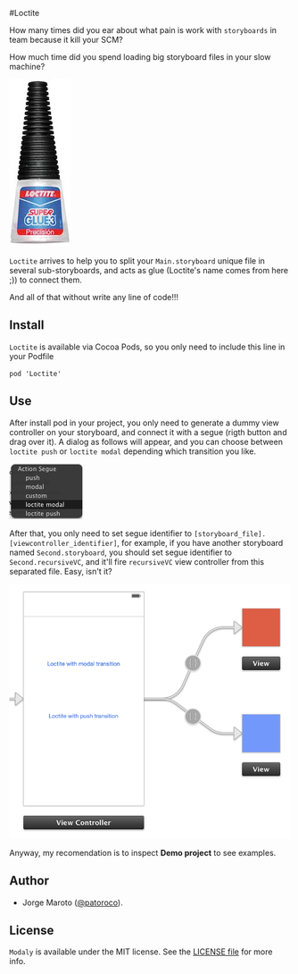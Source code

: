 #Loctite

How many times did you ear about what pain is work with `storyboards` in team because it kill your SCM?

How much time did you spend loading big storyboard files in your slow machine?

![Loctite](Screenshots/loctite.jpg)

`Loctite` arrives to help you to split your `Main.storyboard` unique file in several sub-storyboards, and acts as glue (Loctite's name comes from here ;)) to connect them.

And all of that without write any line of code!!!


## Install

`Loctite` is available via Cocoa Pods, so you only need to include this line in your Podfile

```
pod 'Loctite'
```

## Use

After install pod in your project, you only need to generate a dummy view controller on your storyboard, and connect it with a segue (rigth button and drag over it). A dialog as follows will appear, and you can choose between `loctite push` or `loctite modal` depending which transition you like.

![Action segue selector](Screenshots/actionsegue.png)

After that, you only need to set segue identifier to `[storyboard_file].[viewcontroller_identifier]`, for example, if you have another storyboard named `Second.storyboard`, you should set segue identifier to `Second.recursiveVC`, and it'll fire `recursiveVC` view controller from this separated file. Easy, isn't it?

![Storyboard](Screenshots/storyboard.png)

Anyway, my recomendation is to inspect __Demo project__ to see examples.

## Author
- Jorge Maroto ([@patoroco](http://twitter.com/patoroco)).

## License
`Modaly` is available under the MIT license. See the [LICENSE file](LICENSE.md) for more info.
